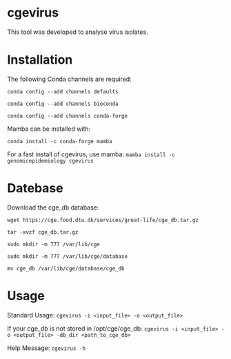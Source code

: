 # cgevirus

This tool was developed to analyse virus isolates. 

# Installation

The following Conda channels are required:

`conda config --add channels defaults`

`conda config --add channels bioconda`

`conda config --add channels conda-forge`

Mamba can be installed with:

`conda install -c conda-forge mamba`

For a fast install of cgevirus, use mamba:
`mamba install -c genomicepidemiology cgevirus`


# Datebase

Download the cge_db database:

`wget https://cge.food.dtu.dk/services/great-life/cge_db.tar.gz`

`tar -xvzf cge_db.tar.gz`

`sudo mkdir -m 777 /var/lib/cge`

`sudo mkdir -m 777 /var/lib/cge/database`

`mv cge_db /var/lib/cge/database/cge_db`

# Usage

Standard Usage:
`cgevirus -i <input_file> -o <output_file>`

If your cge_db is not stored in /opt/cge/cge_db:
`cgevirus -i <input_file> -o <output_file> -db_dir <path_to_cge_db>`

Help Message:
`cgevirus -h`
